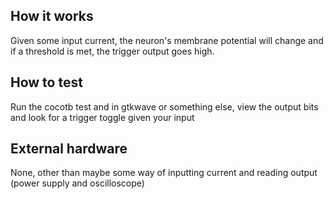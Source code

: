 <!---

This file is used to generate your project datasheet. Please fill in the information below and delete any unused
sections.

You can also include images in this folder and reference them in the markdown. Each image must be less than
512 kb in size, and the combined size of all images must be less than 1 MB.
-->

## How it works

Given some input current, the neuron's membrane potential will change and 
if a threshold is met, the trigger output goes high.

## How to test

Run the cocotb test and in gtkwave or something else, view the output bits and 
look for a trigger toggle given your input

## External hardware

None, other than maybe some way of inputting current and reading output (power supply and oscilloscope)
